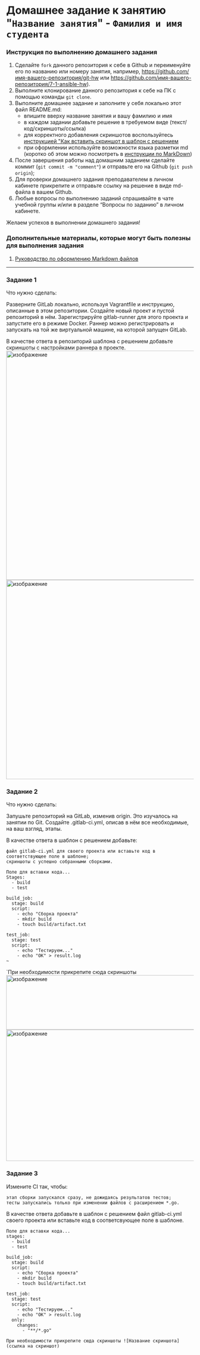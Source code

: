 # Домашнее задание к занятию "`Название занятия`" - `Фамилия и имя студента`


### Инструкция по выполнению домашнего задания

   1. Сделайте `fork` данного репозитория к себе в Github и переименуйте его по названию или номеру занятия, например, https://github.com/имя-вашего-репозитория/git-hw или  https://github.com/имя-вашего-репозитория/7-1-ansible-hw).
   2. Выполните клонирование данного репозитория к себе на ПК с помощью команды `git clone`.
   3. Выполните домашнее задание и заполните у себя локально этот файл README.md:
      - впишите вверху название занятия и вашу фамилию и имя
      - в каждом задании добавьте решение в требуемом виде (текст/код/скриншоты/ссылка)
      - для корректного добавления скриншотов воспользуйтесь [инструкцией "Как вставить скриншот в шаблон с решением](https://github.com/netology-code/sys-pattern-homework/blob/main/screen-instruction.md)
      - при оформлении используйте возможности языка разметки md (коротко об этом можно посмотреть в [инструкции  по MarkDown](https://github.com/netology-code/sys-pattern-homework/blob/main/md-instruction.md))
   4. После завершения работы над домашним заданием сделайте коммит (`git commit -m "comment"`) и отправьте его на Github (`git push origin`);
   5. Для проверки домашнего задания преподавателем в личном кабинете прикрепите и отправьте ссылку на решение в виде md-файла в вашем Github.
   6. Любые вопросы по выполнению заданий спрашивайте в чате учебной группы и/или в разделе “Вопросы по заданию” в личном кабинете.
   
Желаем успехов в выполнении домашнего задания!
   
### Дополнительные материалы, которые могут быть полезны для выполнения задания

1. [Руководство по оформлению Markdown файлов](https://gist.github.com/Jekins/2bf2d0638163f1294637#Code)

---

### Задание 1
Что нужно сделать:

Разверните GitLab локально, используя Vagrantfile и инструкцию, описанные в этом репозитории.
Создайте новый проект и пустой репозиторий в нём.
Зарегистрируйте gitlab-runner для этого проекта и запустите его в режиме Docker. Раннер можно регистрировать и запускать на той же виртуальной машине, на которой запущен GitLab.

В качестве ответа в репозиторий шаблона с решением добавьте скриншоты с настройками раннера в проекте.
<img width="1228" height="614" alt="изображение" src="https://github.com/user-attachments/assets/400b47c9-0edd-449c-ae93-89e9b17ac689" />
<img width="942" height="534" alt="изображение" src="https://github.com/user-attachments/assets/3ccda665-b267-438d-b9e5-96d69a84e614" />


### Задание 2
Что нужно сделать:

Запушьте репозиторий на GitLab, изменив origin. Это изучалось на занятии по Git.
Создайте .gitlab-ci.yml, описав в нём все необходимые, на ваш взгляд, этапы.

В качестве ответа в шаблон с решением добавьте:

    файл gitlab-ci.yml для своего проекта или вставьте код в соответствующее поле в шаблоне;
    скриншоты с успешно собранными сборками.

```
Поле для вставки кода...
Stages:
  - build
  - test

build_job:
  stage: build
  script:
    - echo "Сборка проекта"
    - mkdir build
    - touch build/artifact.txt

test_job:
  stage: test
  script:
    - echo "Тестируем..."
    - echo "OK" > result.log
~
```

`При необходимости прикрепитe сюда скриншоты
<img width="951" height="146" alt="изображение" src="https://github.com/user-attachments/assets/548690f0-b4f8-450f-8b72-07ed80db095c" />
<img width="932" height="352" alt="изображение" src="https://github.com/user-attachments/assets/a14bbd63-db15-463c-932e-b09c304976ff" />



### Задание 3

Измените CI так, чтобы:

    этап сборки запускался сразу, не дожидаясь результатов тестов;
    тесты запускались только при изменении файлов с расширением *.go.

В качестве ответа добавьте в шаблон с решением файл gitlab-ci.yml своего проекта или вставьте код в соответсвующее поле в шаблоне.

```
Поле для вставки кода...
stages:
  - build
  - test

build_job:
  stage: build
  script:
    - echo "Сборка проекта"
    - mkdir build
    - touch build/artifact.txt

test_job:
  stage: test
  script:
    - echo "Тестируем..."
    - echo "OK" > result.log
  only:
    changes:
      - "**/*.go"
```

`При необходимости прикрепитe сюда скриншоты
![Название скриншота](ссылка на скриншот)`

